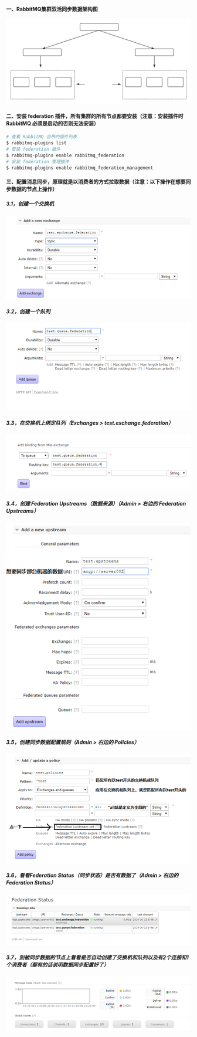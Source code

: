 #### 一、RabbitMQ集群双活同步数据架构图
![object](https://github.com/firechiang/mq-test/blob/master/rabbitmq/image/rabbitmq-federation.svg)
#### 二、安装 federation 插件，所有集群的所有节点都要安装（注意：安装插件时 RabbitMQ 必须是启动的否则无法安装）
```bash
# 查看 RabbitMQ 自带的插件列表
$ rabbitmq-plugins list
# 安装 federation 插件
$ rabbitmq-plugins enable rabbitmq_federation
# 安装 federation 管理插件
$ rabbitmq-plugins enable rabbitmq_federation_management
```

#### 三、配置消息同步，原理就是以消费者的方式拉取数据（注意：以下操作在想要同步数据的节点上操作）
##### 3.1，创建一个交换机
![image](https://github.com/firechiang/mq-test/blob/master/rabbitmq/image/federation01.png)
##### 3.2，创建一个队列
![image](https://github.com/firechiang/mq-test/blob/master/rabbitmq/image/federation02.png)
##### 3.3，在交换机上绑定队列（Exchanges > test.exchange.federation）
![image](https://github.com/firechiang/mq-test/blob/master/rabbitmq/image/federation03.png)
##### 3.4，创建 Federation Upstreams（数据来源）（Admin > 右边的 Federation Upstreams）
![image](https://github.com/firechiang/mq-test/blob/master/rabbitmq/image/federation04.png)
##### 3.5，创建同步数据配置规则（Admin > 右边的 Policies）
![image](https://github.com/firechiang/mq-test/blob/master/rabbitmq/image/federation05.png)
##### 3.6，看看Federation Status（同步状态）是否有数据了（Admin > 右边的 Federation Status）
![image](https://github.com/firechiang/mq-test/blob/master/rabbitmq/image/federation06.png)
##### 3.7，到被同步数据的节点上看看是否自动创建了交换机和队列以及有2个连接和1个消费者（都有的话说明数据同步配置好了）
![image](https://github.com/firechiang/mq-test/blob/master/rabbitmq/image/federation07.png)